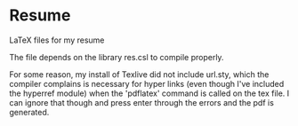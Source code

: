 Resume
======

LaTeX files for my resume

The file depends on the library res.csl to compile properly.

For some reason, my install of Texlive did not include url.sty, which the compiler complains is necessary for hyper links (even though I've included the hyperref module)
when the 'pdflatex' command is called on the tex file.
I can ignore that though and press enter through the errors and the pdf is generated.
 
